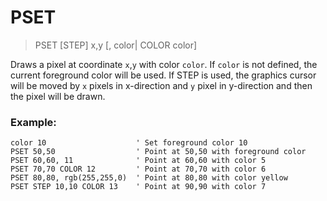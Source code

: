 # PSET

> PSET [STEP] x,y [, color| COLOR color]

Draws a pixel at coordinate `x`,`y` with color `color`. If `color` is not defined, the current foreground color will be used.
If STEP is used, the graphics cursor will be moved by `x` pixels in x-direction and `y` pixel in y-direction and then the pixel
will be drawn.

### Example:

```
color 10                    ' Set foreground color 10
PSET 50,50                  ' Point at 50,50 with foreground color 
PSET 60,60, 11              ' Point at 60,60 with color 5
PSET 70,70 COLOR 12         ' Point at 70,70 with color 6
PSET 80,80, rgb(255,255,0)  ' Point at 80,80 with color yellow
PSET STEP 10,10 COLOR 13    ' Point at 90,90 with color 7
```
